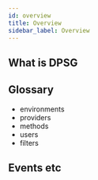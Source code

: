 ```yaml
---
id: overview
title: Overview
sidebar_label: Overview
---
```


## What is DPSG

## Glossary

- environments
- providers
- methods
- users
- filters

## Events etc
